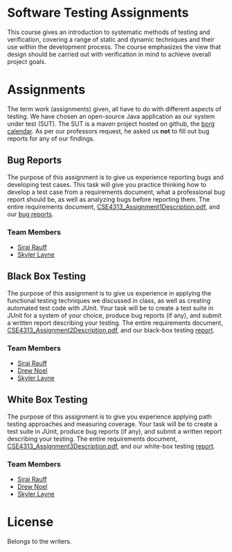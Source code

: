 Software Testing Assignments
============================

This course gives an introduction to systematic methods of testing and verification,
covering a range of static and dynamic techniques and their use within the development
process. The course emphasizes the view that design should be carried out with
verification in mind to achieve overall project goals.  

# Assignments

The term work (assignments) given, all have to do with different aspects of testing. We have chosen an open-source Java application as our system under test (SUT). The SUT is a maven project hosted on github, the [borg calendar](https://github.com/mikeberger/borg_calendar). As per our professors request, he asked us **not** to fill out bug reports for any of our findings.

## Bug Reports

The purpose of this assignment is to give us experience reporting bugs and developing test cases. This task will give you practice thinking how to develop a test case from a requirements document, what a professional bug report should be, as well as analyzing bugs before reporting them. The entire requirements document, [CSE4313_Assignment1Description.pdf](bug-reports/docs/CSE4313_Assignment1Description.pdf), and our [bug reports](bug-reports/docs/Report.pdf).

### Team Members
- [Siraj Rauff](https://www.github.com/sirajrauff)  
- [Skyler Layne](https://www.github.com/skylerto)  

## Black Box Testing

The purpose of this assignment is to give us experience in applying the functional testing techniques we discussed in class, as well as creating automated test code with JUnit. Your task will be to create a test suite in JUnit for a system of your choice, produce bug reports (if any), and submit a written report describing your testing. The entire requirements document, [CSE4313_Assignment2Description.pdf](black-box/docs/CSE4313_Assignment2Description.pdf), and our black-box testing [report](black-box/docs/Report.pdf).

### Team Members
- [Siraj Rauff](https://www.github.com/sirajrauff)  
- [Drew Noel](https://www.github.com/drewmnoel)  
- [Skyler Layne](https://www.github.com/skylerto)  

## White Box Testing

The purpose of this assignment is to give you experience applying path testing approaches and measuring coverage. Your task will be to create a test suite in JUnit, produce bug reports (if any), and submit a written report describing your testing. The entire requirements document, [CSE4313_Assignment3Description.pdf](white-box/docs/CSE4313_Assignment3Description.pdf), and our white-box testing [report](white-box/docs/Report.pdf).

### Team Members
- [Siraj Rauff](https://www.github.com/sirajrauff)  
- [Drew Noel](https://www.github.com/drewmnoel)  
- [Skyler Layne](https://www.github.com/skylerto)  


# License

Belongs to the writers.
